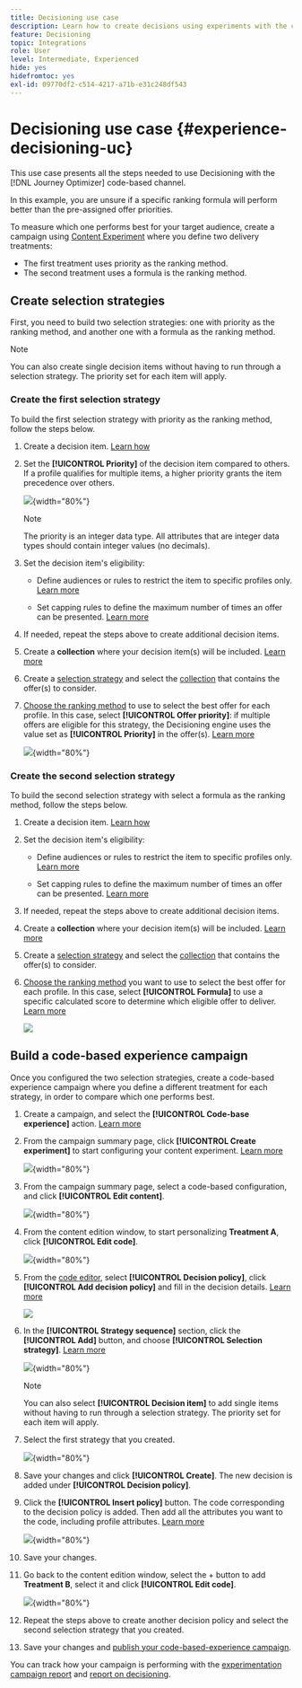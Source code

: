 ```yaml
---
title: Decisioning use case
description: Learn how to create decisions using experiments with the code-based channel
feature: Decisioning
topic: Integrations
role: User
level: Intermediate, Experienced
hide: yes
hidefromtoc: yes
exl-id: 09770df2-c514-4217-a71b-e31c248df543
---
```

# Decisioning use case {#experience-decisioning-uc}

This use case presents all the steps needed to use Decisioning with the [!DNL Journey Optimizer] code-based channel.

In this example, you are unsure if a specific ranking formula will perform better than the pre-assigned offer priorities.

To measure which one performs best for your target audience, create a campaign using [Content Experiment](../content-management/content-experiment.md) where you define two delivery treatments:

* The first treatment uses priority as the ranking method.
* The second treatment uses a formula is the ranking method.

## Create selection strategies

First, you need to build two selection strategies: one with priority as the ranking method, and another one with a formula as the ranking method.

>[!NOTE]
>
>You can also create single decision items without having to run through a selection strategy. The priority set for each item will apply.

### Create the first selection strategy

To build the first selection strategy with priority as the ranking method, follow the steps below.

1. Create a decision item. [Learn how](items.md)

1. Set the **[!UICONTROL Priority]** of the decision item compared to others. If a profile qualifies for multiple items, a higher priority grants the item precedence over others.

    ![](assets/exd-uc-item-priority.png){width="80%"}

    >[!NOTE]
    >
    >The priority is an integer data type. All attributes that are integer data types should contain integer values (no decimals).

1. Set the decision item's eligibility:

    * Define audiences or rules to restrict the item to specific profiles only. [Learn more](items.md#eligibility)

    * Set capping rules to define the maximum number of times an offer can be presented. [Learn more](items.md#capping)

1. If needed, repeat the steps above to create additional decision items.

1. Create a **collection** where your decision item(s) will be included. [Learn more](collections.md)

1. Create a [selection strategy](selection-strategies.md#create-selection-strategy) and select the [collection](collections.md) that contains the offer(s) to consider.

1. [Choose the ranking method](#select-ranking-method) to use to select the best offer for each profile. In this case, select **[!UICONTROL Offer priority]**: if multiple offers are eligible for this strategy, the Decisioning engine uses the value set as **[!UICONTROL Priority]** in the offer(s). [Learn more](selection-strategies.md#offer-priority)

    ![](assets/exd-uc-strategy-priority.png){width="80%"}

### Create the second selection strategy

To build the second selection strategy with select a formula as the ranking method, follow the steps below.

1. Create a decision item. [Learn how](items.md)

    <!--Do you need to set the same **[!UICONTROL Priority]** as for the first decision item, or it won't be considered at all?-->

1. Set the decision item's eligibility:

    * Define audiences or rules to restrict the item to specific profiles only. [Learn more](items.md#eligibility)

    * Set capping rules to define the maximum number of times an offer can be presented. [Learn more](items.md#capping)

1. If needed, repeat the steps above to create additional decision items.

1. Create a **collection** where your decision item(s) will be included. [Learn more](collections.md)

1. Create a [selection strategy](selection-strategies.md#create-selection-strategy) and select the [collection](collections.md) that contains the offer(s) to consider.

1. [Choose the ranking method](#select-ranking-method) you want to use to select the best offer for each profile. In this case, select **[!UICONTROL Formula]** to use a specific calculated score to determine which eligible offer to deliver. [Learn more](selection-strategies.md#ranking-formula)

    ![](assets/exd-uc-strategy-formula.png)

## Build a code-based experience campaign

<!--To present the best dynamic offer and experience to your visitors on your website or mobile app, add a decision policy to a code-based campaign.

Define two delivery treatments each containing a different decision policy.-->

Once you configured the two selection strategies, create a code-based experience campaign where you define a different treatment for each strategy, in order to compare which one performs best.

1. Create a campaign, and select the **[!UICONTROL Code-base experience]** action. [Learn more](../code-based/create-code-based.md)

1. From the campaign summary page, click **[!UICONTROL Create experiment]** to start configuring your content experiment. [Learn more](../content-management/content-experiment.md)

    ![](assets/exd-uc-create-experiment.png){width="80%"}

1. From the campaign summary page, select a code-based configuration, and click **[!UICONTROL Edit content]**.

    ![](assets/exd-uc-edit-cbe-content.png){width="80%"}

1. From the content edition window, to start personalizing **Treatment A**, click **[!UICONTROL Edit code]**.

    ![](assets/exd-uc-experiment-treatment-a.png){width="80%"}

1. From the [code editor](../code-based/create-code-based.md#edit-code), select **[!UICONTROL Decision policy]**, click **[!UICONTROL Add decision policy]** and fill in the decision details. [Learn more](create-decision.md#add)

   ![](assets/decision-code-based-create.png)

1. In the **[!UICONTROL Strategy sequence]** section, click the **[!UICONTROL Add]** button, and choose **[!UICONTROL Selection strategy]**. [Learn more](create-decision.md#select)

    ![](assets/decision-code-based-strategy-sequence.png){width="80%"}

    >[!NOTE]
    >
    >You can also select **[!UICONTROL Decision item]** to add single items without having to run through a selection strategy. The priority set for each item will apply.

1. Select the first strategy that you created.

    ![](assets/exd-uc-experiment-strategy-priority.png){width="80%"}

1. Save your changes and click **[!UICONTROL Create]**. The new decision is added under **[!UICONTROL Decision policy]**.

1. Click the **[!UICONTROL Insert policy]** button. The code corresponding to the decision policy is added. Then add all the attributes you want to the code, including profile attributes. [Learn more](create-decision.md#use-decision-policy)

    ![](assets/exd-uc-experiment-insert-policy.png){width="80%"}

1. Save your changes.

1. Go back to the content edition window, select the + button to add **Treatment B**, select it and click **[!UICONTROL Edit code]**.

    ![](assets/exd-uc-experiment-treatment-b.png){width="80%"}

1. Repeat the steps above to create another decision policy and select the second selection strategy that you created. <!--Do you need to create exactly the same content to compare only the ranking method?-->

1. Save your changes and [publish your code-based-experience campaign](../code-based/publish-code-based.md).

You can track how your campaign is performing with the [experimentation campaign report](../reports/campaign-global-report-cja-experimentation.md) and [report on decisioning](cja-reporting.md). <!--TBC how to check which treatment performs best-->